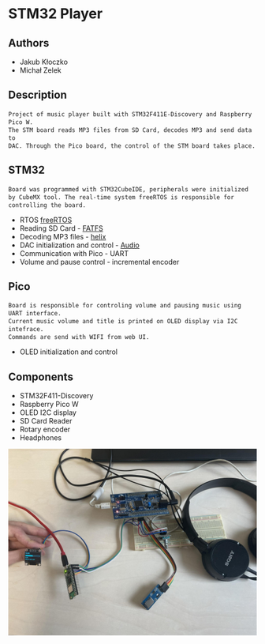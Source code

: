 # STM32 Player

## Authors

- Jakub Kłoczko
- Michał Zelek 

## Description

    Project of music player built with STM32F411E-Discovery and Raspberry Pico W.
    The STM board reads MP3 files from SD Card, decodes MP3 and send data to
    DAC. Through the Pico board, the control of the STM board takes place.

## STM32

    Board was programmed with STM32CubeIDE, peripherals were initialized
    by CubeMX tool. The real-time system freeRTOS is responsible for controlling the board.

- RTOS [freeRTOS](https://github.com/MikeZ7/MP3_Player/tree/master/STM_music/Middlewares/Third_Party/FreeRTOS/Source)
- Reading SD Card - [FATFS](https://github.com/MikeZ7/MP3_Player/tree/master/STM_music/Middlewares/Third_Party/FatFs/src)
- Decoding MP3 files - [helix](https://github.com/MikeZ7/MP3_Player/tree/master/STM_music/Drivers/helix)
- DAC initialization and control - [Audio](https://github.com/MikeZ7/MP3_Player/tree/master/STM_music/Application/Audio)
- Communication with Pico - UART
- Volume and pause control - incremental encoder

## Pico

    Board is responsible for controling volume and pausing music using UART interface.
    Current music volume and title is printed on OLED display via I2C intefrace.
    Commands are send with WIFI from web UI.

- OLED initialization and control

## Components

- STM32F411-Discovery
- Raspberry Pico W
- OLED I2C display
- SD Card Reader
- Rotary encoder
- Headphones
  
![player](https://github.com/MikeZ7/MP3_Player/blob/master/Images/mp3_player.jpg)
